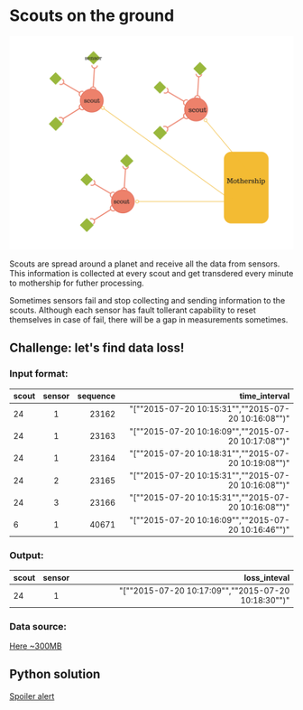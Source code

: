 # Scouts on the ground

![Image of Mothership](https://github.com/Svetixbot/scouts-on-the-ground/blob/master/mothership.png)

Scouts are spread around a planet and receive all the data from sensors. This information is collected at every scout and get transdered every minute to mothership for futher processing. 

Sometimes sensors fail and stop collecting and sending information to the scouts. Although each sensor has fault tollerant capability to reset themselves in case of fail, there will be a gap in measurements sometimes. 


## Challenge: let's find data loss!

### Input format: 

| scout| sensor | sequence | time_interval                                       |
|----- |:------:| --------:| ---------------------------------------------------:|
| 24   | 1      | 23162    | "[""2015-07-20 10:15:31"",""2015-07-20 10:16:08"")" |
| 24   | 1      | 23163    | "[""2015-07-20 10:16:09"",""2015-07-20 10:17:08"")" |
| 24   | 1      | 23164    | "[""2015-07-20 10:18:31"",""2015-07-20 10:19:08"")" |
| 24   | 2      | 23165    | "[""2015-07-20 10:15:31"",""2015-07-20 10:16:08"")" |
| 24   | 3      | 23166    | "[""2015-07-20 10:15:31"",""2015-07-20 10:16:08"")" |
| 6    | 1      | 40671    | "[""2015-07-20 10:16:09"",""2015-07-20 10:16:46"")" |


### Output: 
| scout | sensor | loss_inteval |
|------ |:------:| ------------:|
| 24    | 1      | "[""2015-07-20 10:17:09"",""2015-07-20 10:18:30"")" |


### Data source:
[Here ~300MB](https://s3-ap-southeast-2.amazonaws.com/scouts-on-the-ground/scouts.csv)

## Python solution
[Spoiler alert](https://github.com/Svetixbot/scouts-python)
